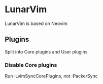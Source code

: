 # LunarVim
LunarVim is based on Neovim

## Plugins
Split into Core plugins and User plugins

### Disable Core plugins
Run :LvimSyncCorePlugins, not :PackerSync
